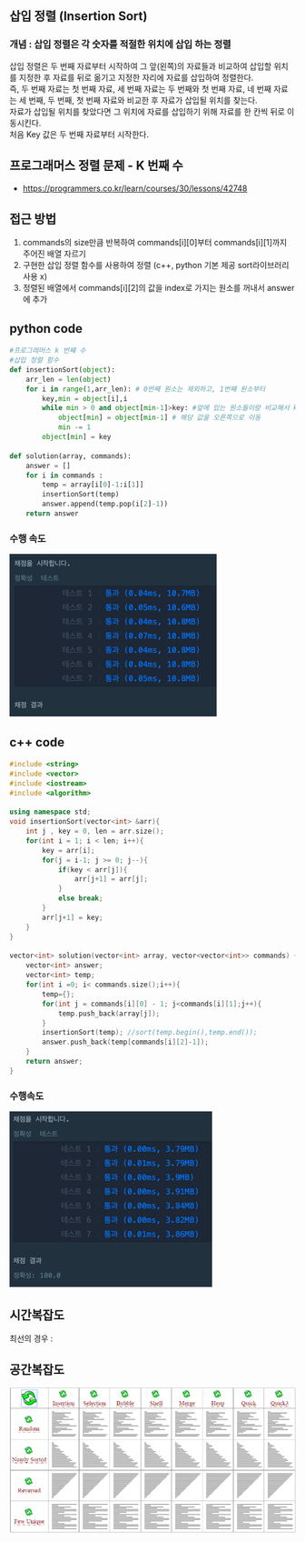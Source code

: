 ## 삽입 정렬 (Insertion Sort)
### 개념 : 삽입 정렬은 각 숫자를 적절한 위치에 삽입 하는 정렬 <br>
삽입 정렬은 두 번째 자료부터 시작하여 그 앞(왼쪽)의 자료들과 비교하여 삽입할 위치를 지정한 후 자료를 뒤로 옮기고 지정한 자리에 자료를 삽입하여 정렬한다. <br>
즉, 두 번째 자료는 첫 번째 자료, 세 번째 자료는 두 번째와 첫 번째 자료, 네 번째 자료는 세 번째, 두 번째, 첫 번째 자료와 비교한 후 자료가 삽입될 위치를 찾는다.<br>
자료가 삽입될 위치를 찾았다면 그 위치에 자료를 삽입하기 위해 자료를 한 칸씩 뒤로 이동시킨다.<br>
처음 Key 값은 두 번째 자료부터 시작한다.

## 프로그래머스 정렬 문제 - K 번째 수 
  - https://programmers.co.kr/learn/courses/30/lessons/42748

## 접근 방법
1. commands의 size만큼 반복하여 commands[i][0]부터 commands[i][1]까지 주어진 배열 자르기 <br>
2. 구현한 삽입 정렬 함수를 사용하여 정렬 (c++, python 기본 제공 sort라이브러리 사용 x) <br>
3. 정렬된 배열에서 commands[i][2]의 값을 index로 가지는 원소를 꺼내서 answer에 추가 

## python code
```python
#프로그래머스 k 번쨰 수
#삽입 정렬 함수
def insertionSort(object):
    arr_len = len(object)
    for i in range(1,arr_len): # 0번째 원소는 제외하고, 1번째 원소부터
        key,min = object[i],i
        while min > 0 and object[min-1]>key: #앞에 있는 원소들이랑 비교해서 key보다 크면
            object[min] = object[min-1] # 해당 값을 오른쪽으로 이동
            min -= 1
        object[min] = key 
            
def solution(array, commands):
    answer = []
    for i in commands :
        temp = array[i[0]-1:i[1]]
        insertionSort(temp)
        answer.append(temp.pop(i[2]-1))
    return answer
``` 
### 수행 속도
![img load fail](../images/insertionSortpython.png)

## c++ code
```c++
#include <string>
#include <vector>
#include <iostream>
#include <algorithm>

using namespace std;
void insertionSort(vector<int> &arr){
    int j , key = 0, len = arr.size();
    for(int i = 1; i < len; i++){
        key = arr[i];
        for(j = i-1; j >= 0; j--){
            if(key < arr[j]){
                arr[j+1] = arr[j];
            }
            else break;
        }
        arr[j+1] = key;
    }
} 

vector<int> solution(vector<int> array, vector<vector<int>> commands) {
    vector<int> answer;
    vector<int> temp;
    for(int i =0; i< commands.size();i++){
        temp={};
        for(int j = commands[i][0] - 1; j<commands[i][1];j++){
            temp.push_back(array[j]);
        }
        insertionSort(temp); //sort(temp.begin(),temp.end());
        answer.push_back(temp[commands[i][2]-1]);
    }
    return answer;
}
```
### 수행속도
![img load fail](../images/insertionSortc++.png)

## 시간복잡도
최선의 경우 : 

## 공간복잡도

![img load fail](../images/sortAlgorithm.gif)
